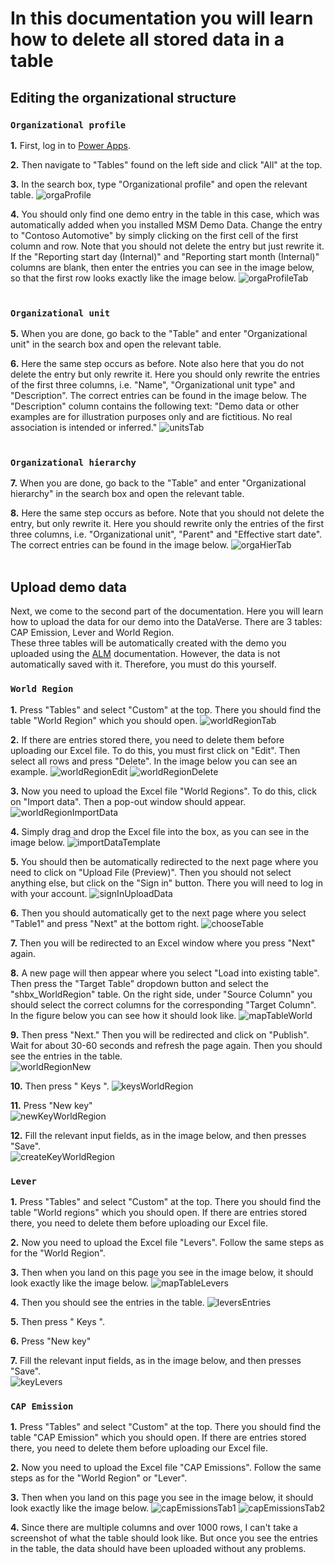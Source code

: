 # In this documentation you will learn how to delete all stored data in a table

## Editing the organizational structure

### **`Organizational profile`**

**1.** First, log in to [Power Apps](https://make.powerapps.com/).

**2.** Then navigate to "Tables" found on the left side and click "All" at the top.

**3.** In the search box, type "Organizational profile" and open the relevant table.
  ![orgaProfile](https://github.com/shbxio/CAP/assets/43991954/f1b3530a-9a3a-408b-ab7b-5095c7278f88)

**4.** You should only find one demo entry in the table in this case, which was automatically added when you installed MSM Demo Data. Change the entry to "Contoso Automotive" by simply clicking on the first cell of the first column and row. Note that you should not delete the entry but just rewrite it. <br />
If the "Reporting start day (Internal)" and "Reporting start month (Internal)" columns are blank, then enter the entries you can see in the image below, so that the first row looks exactly like the image below.
  ![orgaProfileTab](https://github.com/shbxio/CAP/assets/43991954/038cf34f-60d9-41a1-aaeb-81b097663aaf)
<br />
<br />

### **`Organizational unit`**  

**5.** When you are done, go back to the "Table" and enter "Organizational unit" in the search box and open the relevant table.

**6.** Here the same step occurs as before. Note also here that you do not delete the entry but only rewrite it. Here you should only rewrite the entries of the first three columns, i.e. "Name", "Organizational unit type" and "Description". The correct entries can be found in the image below. The "Description" column contains the following text: "Demo data or other examples are for illustration purposes only and are fictitious. No real association is intended or inferred."
  ![unitsTab](https://github.com/shbxio/CAP/assets/43991954/fe9c3a39-21b0-4416-bcf3-76e9228c9b9f)
<br />
<br />

### **`Organizational hierarchy`**

**7.** When you are done, go back to the "Table" and enter "Organizational hierarchy" in the search box and open the relevant table.

**8.** Here the same step occurs as before. Note that you should not delete the entry, but only rewrite it. Here you should rewrite only the entries of the first three columns, i.e. "Organizational unit", "Parent" and "Effective start date". The correct entries can be found in the image below.
  ![orgaHierTab](https://github.com/shbxio/CAP/assets/43991954/b76ac2df-7d4f-4c9b-9c88-71c8e6b4e56d)
<br />
<br />


## Upload demo data

Next, we come to the second part of the documentation. Here you will learn how to upload the data for our demo into the DataVerse. There are 3 tables: CAP Emission, Lever and World Region. <br>
These three tables will be automatically created with the demo you uploaded using the [ALM](https://github.com/shbxio/CAP/tree/main/Application%20lifecycle%20management) documentation. However, the data is not automatically saved with it. Therefore, you must do this yourself.

### **`World Region`** 

**1.** Press "Tables" and select "Custom" at the top. There you should find the table "World Region" which you should open.
  ![worldRegionTab](https://github.com/shbxio/CAP/assets/43991954/bec82215-1860-4d48-9ffb-01ef383b5902)

**2.** If there are entries stored there, you need to delete them before uploading our Excel file. To do this, you must first click on "Edit". Then select all rows and press "Delete". In the image below you can see an example.
![worldRegionEdit](https://github.com/shbxio/CAP/assets/43991954/c6d9425d-30ed-4336-8ff5-118bbd061278)
![worldRegionDelete](https://github.com/shbxio/CAP/assets/43991954/d87c5bee-36c5-4709-afc7-62151ee106bc)

**3.** Now you need to upload the Excel file "World Regions". To do this, click on "Import data". Then a pop-out window should appear.
![worldRegionImportData](https://github.com/shbxio/CAP/assets/43991954/2a6a7395-fd2b-4dcd-93c5-8b582ecd7509)
 
**4.** Simply drag and drop the Excel file into the box, as you can see in the image below.
![importDataTemplate](https://github.com/shbxio/CAP/assets/43991954/ea24effc-af94-4d0f-92a8-0c7380c1fea2)

**5.** You should then be automatically redirected to the next page where you need to click on "Upload File (Preview)". Then you should not select anything else, but click on the "Sign in" button. There you will need to log in with your account.
![signInUploadData](https://github.com/shbxio/CAP/assets/43991954/c8aecab5-8ebf-4e14-81ae-59f54f3b4436)
 
**6.** Then you should automatically get to the next page where you select "Table1" and press "Next" at the bottom right.
![chooseTable](https://github.com/shbxio/CAP/assets/43991954/89fc0487-412f-4c5a-a1d6-4e4e8d3b7287)

**7.** Then you will be redirected to an Excel window where you press "Next" again.
    
**8.** A new page will then appear where you select "Load into existing table". Then press the "Target Table" dropdown button and select the "shbx_WorldRegion" table. On the right side, under "Source Column" you should select the correct columns for the corresponding "Target Column". In the figure below you can see how it should look like.
![mapTableWorld](https://github.com/shbxio/CAP/assets/43991954/56233cca-b512-452d-8f14-609b36f87dc6)
 
**9.** Then press "Next." Then you will be redirected and click on "Publish". Wait for about 30-60 seconds and refresh the page again. Then you should see the entries in the table.
<br>
![worldRegionNew](https://github.com/shbxio/CAP/assets/43991954/191e39f4-60ec-4564-a839-71eb84f3cd3c)

**10.** Then press " Keys ".
![keysWorldRegion](https://github.com/shbxio/CAP/assets/43991954/9804bbaa-fa01-4527-8527-b5f7872d0a73)

**11.** Press "New key"
<br>
![newKeyWorldRegion](https://github.com/shbxio/CAP/assets/43991954/bb5e59a1-27a8-4f6b-87ba-9be3006b9f18)

**12.** Fill the relevant input fields, as in the image below, and then presses "Save".
<br>
![createKeyWorldRegion](https://github.com/shbxio/CAP/assets/43991954/c3070c4f-6f8d-4a8e-838f-b951e6870cf9)


### **`Lever`** 

**1.** Press "Tables" and select "Custom" at the top. There you should find the table "World regions" which you should open. If there are entries stored there, you need to delete them before uploading our Excel file.

**2.** Now you need to upload the Excel file "Levers". Follow the same steps as for the "World Region".

**3.** Then when you land on this page you see in the image below, it should look exactly like the image below.
![mapTableLevers](https://github.com/shbxio/CAP/assets/43991954/a8a00500-b3ea-47ad-99e2-85a2f5d956d8)

**4.** Then you should see the entries in the table.
![leversEntries](https://github.com/shbxio/CAP/assets/43991954/639ccf82-26fc-4bf6-bdd4-f6c0d60979a2)

**5.** Then press " Keys ".

**6.** Press "New key"

**7.** Fill the relevant input fields, as in the image below, and then presses "Save".
<br>
![keyLevers](https://github.com/shbxio/CAP/assets/43991954/5a9c370d-7dda-45b7-a44b-b37e808426ab)


### **`CAP Emission`** 

**1.** Press "Tables" and select "Custom" at the top. There you should find the table "CAP Emission" which you should open. If there are entries stored there, you need to delete them before uploading our Excel file.

**2.** Now you need to upload the Excel file "CAP Emissions". Follow the same steps as for the "World Region" or "Lever".

**3.** Then when you land on this page you see in the image below, it should look exactly like the image below.
![capEmissionsTab1](https://github.com/shbxio/CAP/assets/43991954/7b0601b1-0e4a-46d9-ba17-8535e6b6045c)
![capEmissionsTab2](https://github.com/shbxio/CAP/assets/43991954/207ecdae-4a5b-49c8-9b3b-bf3e8f2cb93c)

**4.** Since there are multiple columns and over 1000 rows, I can't take a screenshot of what the table should look like. But once you see the entries in the table, the data should have been uploaded without any problems.


